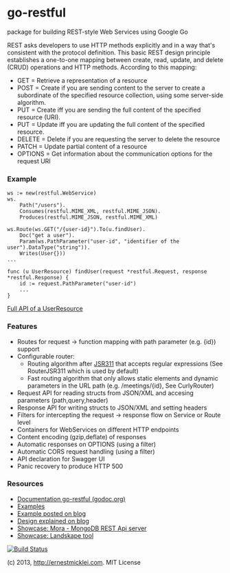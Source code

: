 go-restful
==========

package for building REST-style Web Services using Google Go

REST asks developers to use HTTP methods explicitly and in a way that's consistent with the protocol definition. This basic REST design principle establishes a one-to-one mapping between create, read, update, and delete (CRUD) operations and HTTP methods. According to this mapping:

- GET = Retrieve a representation of a resource
- POST = Create if you are sending content to the server to create a subordinate of the specified resource collection, using some server-side algorithm.
- PUT = Create iff you are sending the full content of the specified resource (URI).
- PUT = Update iff you are updating the full content of the specified resource.
- DELETE = Delete if you are requesting the server to delete the resource
- PATCH = Update partial content of a resource
- OPTIONS = Get information about the communication options for the request URI
    
### Example

	ws := new(restful.WebService)
	ws.
		Path("/users").
		Consumes(restful.MIME_XML, restful.MIME_JSON).
		Produces(restful.MIME_JSON, restful.MIME_XML)

	ws.Route(ws.GET("/{user-id}").To(u.findUser).
		Doc("get a user").
		Param(ws.PathParameter("user-id", "identifier of the user").DataType("string")).
		Writes(User{}))		
	...
	
	func (u UserResource) findUser(request *restful.Request, response *restful.Response) {
		id := request.PathParameter("user-id")
		...
	}
	
[Full API of a UserResource](https://github.com/emicklei/go-restful/tree/master/examples/restful-user-resource.go) 
		
### Features

- Routes for request -> function mapping with path parameter (e.g. {id}) support
- Configurable router:
	- Routing algorithm after [JSR311](http://jsr311.java.net/nonav/releases/1.1/spec/spec.html) that accepts regular expressions (See RouterJSR311 which is used by default)
	- Fast routing algorithm that only allows static elements and dynamic parameters in the URL path (e.g. /meetings/{id}, See CurlyRouter)
- Request API for reading structs from JSON/XML and accesing parameters (path,query,header)
- Response API for writing structs to JSON/XML and setting headers
- Filters for intercepting the request &rightarrow; response flow	 on Service or Route level
- Containers for WebServices on different HTTP endpoints
- Content encoding (gzip,deflate) of responses
- Automatic responses on OPTIONS (using a filter)
- Automatic CORS request handling (using a filter)
- API declaration for Swagger UI
- Panic recovery to produce HTTP 500
	
### Resources

- [Documentation go-restful (godoc.org)](http://godoc.org/github.com/emicklei/go-restful)
- [Examples](https://github.com/emicklei/go-restful/tree/master/examples)
- [Example posted on blog](http://ernestmicklei.com/2012/11/24/go-restful-first-working-example/)
- [Design explained on blog](http://ernestmicklei.com/2012/11/11/go-restful-api-design/)
- [Showcase: Mora - MongoDB REST Api server](https://github.com/emicklei/mora)
- [Showcase: Landskape tool](https://github.com/emicklei/landskape)

[![Build Status](https://drone.io/github.com/emicklei/go-restful/status.png)](https://drone.io/github.com/emicklei/go-restful/latest)

(c) 2013, http://ernestmicklei.com. MIT License